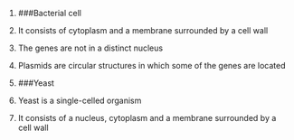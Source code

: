 1. ###Bacterial cell
 1. It consists of cytoplasm and a membrane surrounded by a cell wall
 2. The genes are not in a distinct nucleus
 3. Plasmids are circular structures in which some of the genes are located

2. ###Yeast
 1. Yeast is a single-celled organism
 2. It consists of a nucleus, cytoplasm and a membrane surrounded by a cell wall
